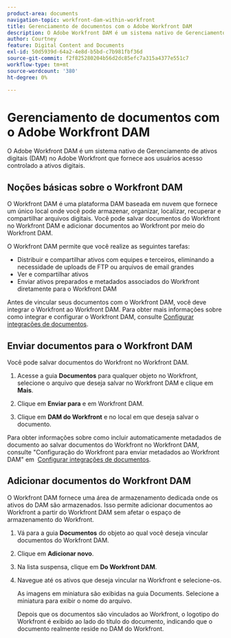 ```yaml
---
product-area: documents
navigation-topic: workfront-dam-within-workfront
title: Gerenciamento de documentos com o Adobe Workfront DAM
description: O Adobe Workfront DAM é um sistema nativo de Gerenciamento de ativos digitais (DAM) no Adobe Workfront que fornece aos usuários acesso controlado a ativos digitais.
author: Courtney
feature: Digital Content and Documents
exl-id: 50d5939d-64a2-4e8d-b5bd-c7b981fbf36d
source-git-commit: f2f825280204b56d2dc85efc7a315a4377e551c7
workflow-type: tm+mt
source-wordcount: '380'
ht-degree: 0%

---
```


# Gerenciamento de documentos com o Adobe Workfront DAM

O Adobe Workfront DAM é um sistema nativo de Gerenciamento de ativos digitais (DAM) no Adobe Workfront que fornece aos usuários acesso controlado a ativos digitais.

## Noções básicas sobre o Workfront DAM

O Workfront DAM é uma plataforma DAM baseada em nuvem que fornece um único local onde você pode armazenar, organizar, localizar, recuperar e compartilhar arquivos digitais. Você pode salvar documentos do Workfront no Workfront DAM e adicionar documentos ao Workfront por meio do Workfront DAM.

O Workfront DAM permite que você realize as seguintes tarefas:

* Distribuir e compartilhar ativos com equipes e terceiros, eliminando a necessidade de uploads de FTP ou arquivos de email grandes
* Ver e compartilhar ativos
* Enviar ativos preparados e metadados associados do Workfront diretamente para o Workfront DAM 

Antes de vincular seus documentos com o Workfront DAM, você deve integrar o Workfront ao Workfront DAM. Para obter mais informações sobre como integrar e configurar o Workfront DAM, consulte [Configurar integrações de documentos](../../administration-and-setup/configure-integrations/configure-document-integrations.md).

## Enviar documentos para o Workfront DAM

Você pode salvar documentos do Workfront no Workfront DAM.

1. Acesse a guia **Documentos** para qualquer objeto no Workfront, selecione o arquivo que deseja salvar no Workfront DAM e clique em **Mais**.

1. Clique em **Enviar para** e em Workfront DAM.

1. Clique em **DAM do Workfront** e no local em que deseja salvar o documento.

Para obter informações sobre como incluir automaticamente metadados de documento ao salvar documentos do Workfront no Workfront DAM, consulte &quot;Configuração do Workfront para enviar metadados ao Workfront DAM&quot; em  [Configurar integrações de documentos](../../administration-and-setup/configure-integrations/configure-document-integrations.md).

## Adicionar documentos do Workfront DAM

O Workfront DAM fornece uma área de armazenamento dedicada onde os ativos do DAM são armazenados. Isso permite adicionar documentos ao Workfront a partir do Workfront DAM sem afetar o espaço de armazenamento do Workfront. 

1. Vá para a guia **Documentos** do objeto ao qual você deseja vincular documentos do Workfront DAM.
1. Clique em **Adicionar novo**.

1. Na lista suspensa, clique em **Do Workfront DAM**.
1. Navegue até os ativos que deseja vincular na Workfront e selecione-os.

   As imagens em miniatura são exibidas na guia Documents. Selecione a miniatura para exibir o nome do arquivo. 

   Depois que os documentos são vinculados ao Workfront, o logotipo do Workfront é exibido ao lado do título do documento, indicando que o documento realmente reside no DAM do Workfront.
